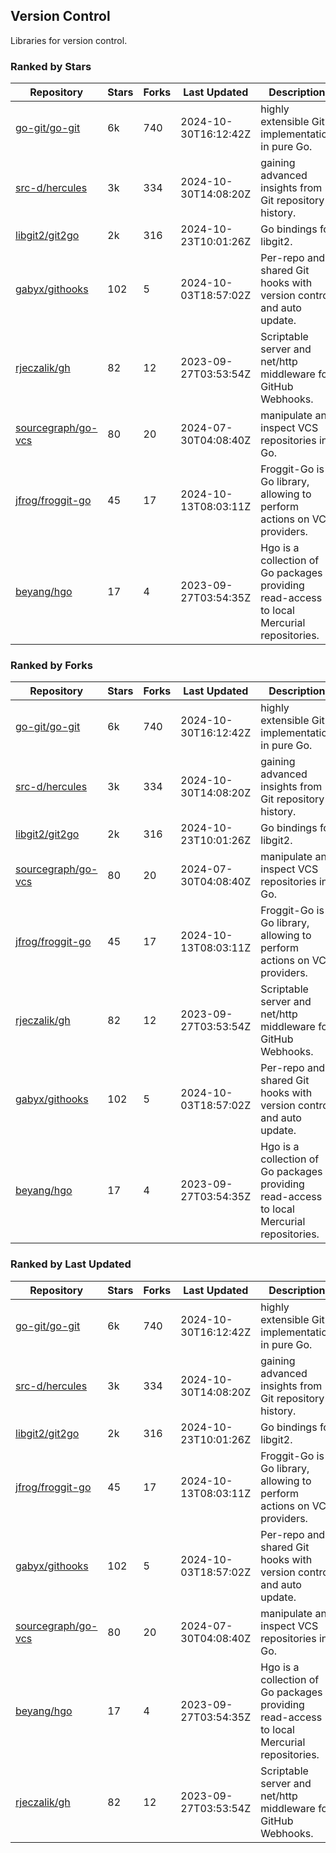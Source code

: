 ## Version Control

Libraries for version control.

### Ranked by Stars

| Repository | Stars | Forks | Last Updated | Description | 
|------------|-------|-------|--------------|-------------|
| [go-git/go-git](https://github.com/go-git/go-git) | 6k | 740 | 2024-10-30T16:12:42Z |  highly extensible Git implementation in pure Go. |
| [src-d/hercules](https://github.com/src-d/hercules) | 3k | 334 | 2024-10-30T14:08:20Z |  gaining advanced insights from Git repository history. |
| [libgit2/git2go](https://github.com/libgit2/git2go) | 2k | 316 | 2024-10-23T10:01:26Z |  Go bindings for libgit2. |
| [gabyx/githooks](https://github.com/gabyx/githooks) | 102 | 5 | 2024-10-03T18:57:02Z |  Per-repo and shared Git hooks with version control and auto update. |
| [rjeczalik/gh](https://github.com/rjeczalik/gh) | 82 | 12 | 2023-09-27T03:53:54Z |  Scriptable server and net/http middleware for GitHub Webhooks. |
| [sourcegraph/go-vcs](https://github.com/sourcegraph/go-vcs) | 80 | 20 | 2024-07-30T04:08:40Z |  manipulate and inspect VCS repositories in Go. |
| [jfrog/froggit-go](https://github.com/jfrog/froggit-go) | 45 | 17 | 2024-10-13T08:03:11Z |  Froggit-Go is a Go library, allowing to perform actions on VCS providers. |
| [beyang/hgo](https://github.com/beyang/hgo) | 17 | 4 | 2023-09-27T03:54:35Z |  Hgo is a collection of Go packages providing read-access to local Mercurial repositories. |

### Ranked by Forks

| Repository | Stars | Forks | Last Updated | Description | 
|------------|-------|-------|--------------|-------------|
| [go-git/go-git](https://github.com/go-git/go-git) | 6k | 740 | 2024-10-30T16:12:42Z |  highly extensible Git implementation in pure Go. |
| [src-d/hercules](https://github.com/src-d/hercules) | 3k | 334 | 2024-10-30T14:08:20Z |  gaining advanced insights from Git repository history. |
| [libgit2/git2go](https://github.com/libgit2/git2go) | 2k | 316 | 2024-10-23T10:01:26Z |  Go bindings for libgit2. |
| [sourcegraph/go-vcs](https://github.com/sourcegraph/go-vcs) | 80 | 20 | 2024-07-30T04:08:40Z |  manipulate and inspect VCS repositories in Go. |
| [jfrog/froggit-go](https://github.com/jfrog/froggit-go) | 45 | 17 | 2024-10-13T08:03:11Z |  Froggit-Go is a Go library, allowing to perform actions on VCS providers. |
| [rjeczalik/gh](https://github.com/rjeczalik/gh) | 82 | 12 | 2023-09-27T03:53:54Z |  Scriptable server and net/http middleware for GitHub Webhooks. |
| [gabyx/githooks](https://github.com/gabyx/githooks) | 102 | 5 | 2024-10-03T18:57:02Z |  Per-repo and shared Git hooks with version control and auto update. |
| [beyang/hgo](https://github.com/beyang/hgo) | 17 | 4 | 2023-09-27T03:54:35Z |  Hgo is a collection of Go packages providing read-access to local Mercurial repositories. |

### Ranked by Last Updated

| Repository | Stars | Forks | Last Updated | Description | 
|------------|-------|-------|--------------|-------------|
| [go-git/go-git](https://github.com/go-git/go-git) | 6k | 740 | 2024-10-30T16:12:42Z |  highly extensible Git implementation in pure Go. |
| [src-d/hercules](https://github.com/src-d/hercules) | 3k | 334 | 2024-10-30T14:08:20Z |  gaining advanced insights from Git repository history. |
| [libgit2/git2go](https://github.com/libgit2/git2go) | 2k | 316 | 2024-10-23T10:01:26Z |  Go bindings for libgit2. |
| [jfrog/froggit-go](https://github.com/jfrog/froggit-go) | 45 | 17 | 2024-10-13T08:03:11Z |  Froggit-Go is a Go library, allowing to perform actions on VCS providers. |
| [gabyx/githooks](https://github.com/gabyx/githooks) | 102 | 5 | 2024-10-03T18:57:02Z |  Per-repo and shared Git hooks with version control and auto update. |
| [sourcegraph/go-vcs](https://github.com/sourcegraph/go-vcs) | 80 | 20 | 2024-07-30T04:08:40Z |  manipulate and inspect VCS repositories in Go. |
| [beyang/hgo](https://github.com/beyang/hgo) | 17 | 4 | 2023-09-27T03:54:35Z |  Hgo is a collection of Go packages providing read-access to local Mercurial repositories. |
| [rjeczalik/gh](https://github.com/rjeczalik/gh) | 82 | 12 | 2023-09-27T03:53:54Z |  Scriptable server and net/http middleware for GitHub Webhooks. |

